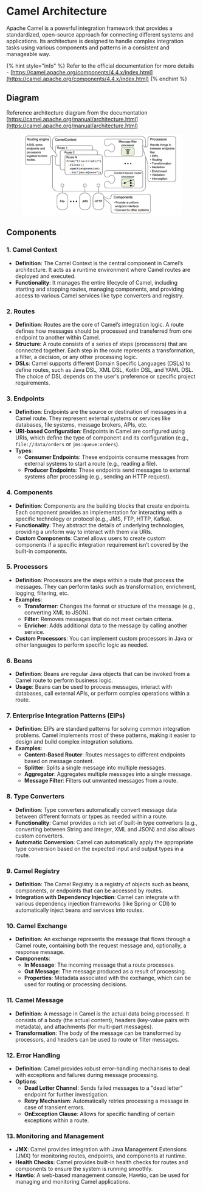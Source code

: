 # Camel Architecture

Apache Camel is a powerful integration framework that provides a standardized, open-source approach for connecting different systems and applications. Its architecture is designed to handle complex integration tasks using various components and patterns in a consistent and manageable way.

{% hint style="info" %}
Refer to the official documentation for more details - [https://camel.apache.org/components/4.4.x/index.html](https://camel.apache.org/components/4.4.x/index.html)
{% endhint %}

## Diagram

Reference architecture diagram from the documentation [https://camel.apache.org/manual/architecture.html](https://camel.apache.org/manual/architecture.html)

<figure><img src="../../../../../.gitbook/assets/image (4) (1).png" alt="" width="563"><figcaption></figcaption></figure>

## Components

### 1. **Camel Context**

* **Definition**: The Camel Context is the central component in Camel’s architecture. It acts as a runtime environment where Camel routes are deployed and executed.
* **Functionality**: It manages the entire lifecycle of Camel, including starting and stopping routes, managing components, and providing access to various Camel services like type converters and registry.

### 2. **Routes**

* **Definition**: Routes are the core of Camel’s integration logic. A route defines how messages should be processed and transferred from one endpoint to another within Camel.
* **Structure**: A route consists of a series of steps (processors) that are connected together. Each step in the route represents a transformation, a filter, a decision, or any other processing logic.
* **DSLs**: Camel supports different Domain Specific Languages (DSLs) to define routes, such as Java DSL, XML DSL, Kotlin DSL, and YAML DSL. The choice of DSL depends on the user's preference or specific project requirements.

### 3. **Endpoints**

* **Definition**: Endpoints are the source or destination of messages in a Camel route. They represent external systems or services like databases, file systems, message brokers, APIs, etc.
* **URI-based Configuration**: Endpoints in Camel are configured using URIs, which define the type of component and its configuration (e.g., `file://data/orders` or `jms:queue:orders`).
* **Types**:
  * **Consumer Endpoints**: These endpoints consume messages from external systems to start a route (e.g., reading a file).
  * **Producer Endpoints**: These endpoints send messages to external systems after processing (e.g., sending an HTTP request).

### 4. **Components**

* **Definition**: Components are the building blocks that create endpoints. Each component provides an implementation for interacting with a specific technology or protocol (e.g., JMS, FTP, HTTP, Kafka).
* **Functionality**: They abstract the details of underlying technologies, providing a uniform way to interact with them via URIs.
* **Custom Components**: Camel allows users to create custom components if a specific integration requirement isn’t covered by the built-in components.

### 5. **Processors**

* **Definition**: Processors are the steps within a route that process the messages. They can perform tasks such as transformation, enrichment, logging, filtering, etc.
* **Examples**:
  * **Transformer**: Changes the format or structure of the message (e.g., converting XML to JSON).
  * **Filter**: Removes messages that do not meet certain criteria.
  * **Enricher**: Adds additional data to the message by calling another service.
* **Custom Processors**: You can implement custom processors in Java or other languages to perform specific logic as needed.

### 6. **Beans**

* **Definition**: Beans are regular Java objects that can be invoked from a Camel route to perform business logic.
* **Usage**: Beans can be used to process messages, interact with databases, call external APIs, or perform complex operations within a route.

### 7. **Enterprise Integration Patterns (EIPs)**

* **Definition**: EIPs are standard patterns for solving common integration problems. Camel implements most of these patterns, making it easier to design and build complex integration solutions.
* **Examples**:
  * **Content-Based Router**: Routes messages to different endpoints based on message content.
  * **Splitter**: Splits a single message into multiple messages.
  * **Aggregator**: Aggregates multiple messages into a single message.
  * **Message Filter**: Filters out unwanted messages from a route.

### 8. **Type Converters**

* **Definition**: Type converters automatically convert message data between different formats or types as needed within a route.
* **Functionality**: Camel provides a rich set of built-in type converters (e.g., converting between String and Integer, XML and JSON) and also allows custom converters.
* **Automatic Conversion**: Camel can automatically apply the appropriate type conversion based on the expected input and output types in a route.

### 9. **Camel Registry**

* **Definition**: The Camel Registry is a registry of objects such as beans, components, or endpoints that can be accessed by routes.
* **Integration with Dependency Injection**: Camel can integrate with various dependency injection frameworks (like Spring or CDI) to automatically inject beans and services into routes.

### 10. **Camel Exchange**

* **Definition**: An exchange represents the message that flows through a Camel route, containing both the request message and, optionally, a response message.
* **Components**:
  * **In Message**: The incoming message that a route processes.
  * **Out Message**: The message produced as a result of processing.
  * **Properties**: Metadata associated with the exchange, which can be used for routing or processing decisions.

### 11. **Camel Message**

* **Definition**: A message in Camel is the actual data being processed. It consists of a body (the actual content), headers (key-value pairs with metadata), and attachments (for multi-part messages).
* **Transformation**: The body of the message can be transformed by processors, and headers can be used to route or filter messages.

### 12. **Error Handling**

* **Definition**: Camel provides robust error-handling mechanisms to deal with exceptions and failures during message processing.
* **Options**:
  * **Dead Letter Channel**: Sends failed messages to a "dead letter" endpoint for further investigation.
  * **Retry Mechanism**: Automatically retries processing a message in case of transient errors.
  * **OnException Clause**: Allows for specific handling of certain exceptions within a route.

### 13. **Monitoring and Management**

* **JMX**: Camel provides integration with Java Management Extensions (JMX) for monitoring routes, endpoints, and components at runtime.
* **Health Checks**: Camel provides built-in health checks for routes and components to ensure the system is running smoothly.
* **Hawtio**: A web-based management console, Hawtio, can be used for managing and monitoring Camel applications.
